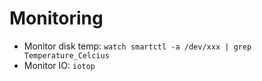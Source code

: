 # Monitoring
- Monitor disk temp: `watch smartctl -a /dev/xxx | grep Temperature_Celcius`
- Monitor IO: `iotop`
